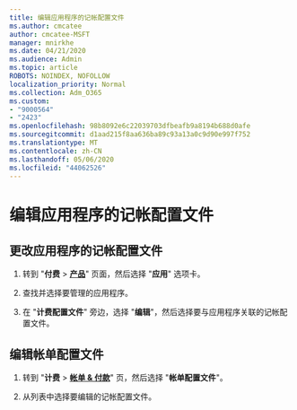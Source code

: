 ```yaml
---
title: 编辑应用程序的记帐配置文件
ms.author: cmcatee
author: cmcatee-MSFT
manager: mnirkhe
ms.date: 04/21/2020
ms.audience: Admin
ms.topic: article
ROBOTS: NOINDEX, NOFOLLOW
localization_priority: Normal
ms.collection: Adm_O365
ms.custom:
- "9000564"
- "2423"
ms.openlocfilehash: 98b8092e6c22039703dfbeafb9a8194b688d0afe
ms.sourcegitcommit: d1aad215f8aa636ba89c93a13a0c9d90e997f752
ms.translationtype: MT
ms.contentlocale: zh-CN
ms.lasthandoff: 05/06/2020
ms.locfileid: "44062526"
---
```

# <a name="edit-billing-profile-for-apps"></a>编辑应用程序的记帐配置文件

## <a name="to-change-the-billing-profile-on-apps"></a>更改应用程序的记帐配置文件

1. 转到 "**付费** > **[产品](https://go.microsoft.com/fwlink/p/?linkid=842054)**" 页面，然后选择 "**应用**" 选项卡。

2. 查找并选择要管理的应用程序。  

3. 在 "**计费配置文件**" 旁边，选择 "**编辑**"，然后选择要与应用程序关联的记帐配置文件。

## <a name="edit-billing-profiles"></a>编辑帐单配置文件

1. 转到 "**计费** > **[帐单 & 付款](https://go.microsoft.com/fwlink/p/?linkid=848039)**" 页，然后选择 "**帐单配置文件**"。

2. 从列表中选择要编辑的记帐配置文件。